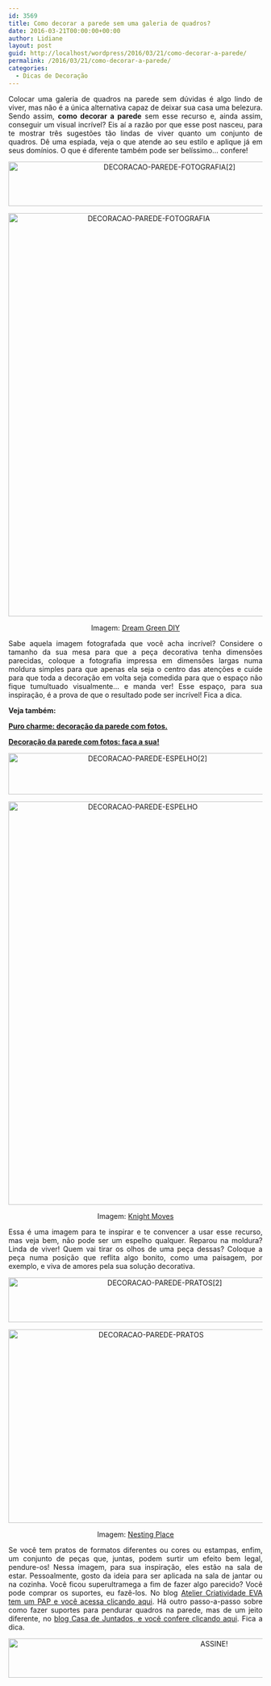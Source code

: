 ```yaml
---
id: 3569
title: Como decorar a parede sem uma galeria de quadros?
date: 2016-03-21T00:00:00+00:00
author: Lidiane
layout: post
guid: http://localhost/wordpress/2016/03/21/como-decorar-a-parede/
permalink: /2016/03/21/como-decorar-a-parede/
categories:
  - Dicas de Decoração
---
```

<p align="justify">
  Colocar uma galeria de quadros na parede sem dúvidas é algo lindo de viver, mas não é a única alternativa capaz de deixar sua casa uma belezura. Sendo assim, <strong>como decorar a parede</strong> sem esse recurso e, ainda assim, conseguir um visual incrível? Eis aí a razão por que esse post nasceu, para te mostrar três sugestões tão lindas de viver quanto um conjunto de quadros. Dê uma espiada, veja o que atende ao seu estilo e aplique já em seus domínios. O que é diferente também pode ser belíssimo… confere!
</p>

<p align="center">
  <img class="alignnone size-full wp-image-12158" src="http://www.trololodemulher.com.br/blog/wp-content/uploads/2016/03/DECORACAO-PAREDE-FOTOGRAFIA2.png" alt="DECORACAO-PAREDE-FOTOGRAFIA[2]" width="623" height="88" />
</p>

<p align="center">
  <img class="alignnone size-full wp-image-12157" src="http://www.trololodemulher.com.br/blog/wp-content/uploads/2016/03/DECORACAO-PAREDE-FOTOGRAFIA.jpg" alt="DECORACAO-PAREDE-FOTOGRAFIA" width="541" height="800" />
</p>

<p align="center">
  Imagem: <a href="http://www.dreamgreendiy.com/blog/" target="_blank">Dream Green DIY</a>
</p>

<p align="justify">
  Sabe aquela imagem fotografada que você acha incrível? Considere o tamanho da sua mesa para que a peça decorativa tenha dimensões parecidas, coloque a fotografia impressa em dimensões largas numa moldura simples para que apenas ela seja o centro das atenções e cuide para que toda a decoração em volta seja comedida para que o espaço não fique tumultuado visualmente… e manda ver! Esse espaço, para sua inspiração, é a prova de que o resultado pode ser incrível! Fica a dica.
</p>

<p align="justify">
  <strong>Veja também:</strong>
</p>

<p align="justify">
  <a href="http://www.decoracaodacasa.com/decoracao-parede-fotos/" target="_blank"><strong>Puro charme: decoração da parede com fotos.</strong></a>
</p>

<p align="justify">
  <a href="http://www.trololodemulher.com.br/2013/09/11/decoracao-parede-fotos/" target="_blank"><strong>Decoração da parede com fotos: faça a sua!</strong></a>
</p>

<p align="center">
  <img class="alignnone size-full wp-image-12154" src="http://www.trololodemulher.com.br/blog/wp-content/uploads/2016/03/DECORACAO-PAREDE-ESPELHO2.png" alt="DECORACAO-PAREDE-ESPELHO[2]" width="536" height="82" />
</p>

<p align="center">
  <img class="alignnone size-full wp-image-12153" src="http://www.trololodemulher.com.br/blog/wp-content/uploads/2016/03/DECORACAO-PAREDE-ESPELHO.jpg" alt="DECORACAO-PAREDE-ESPELHO" width="517" height="800" />
</p>

<p align="center">
  Imagem: <a href="http://knightmovesblog.blogspot.com.br/" target="_blank">Knight Moves</a>
</p>

<p align="justify">
  Essa é uma imagem para te inspirar e te convencer a usar esse recurso, mas veja bem, não pode ser um espelho qualquer. Reparou na moldura? Linda de viver! Quem vai tirar os olhos de uma peça dessas? Coloque a peça numa posição que reflita algo bonito, como uma paisagem, por exemplo, e viva de amores pela sua solução decorativa.
</p>

<p align="center">
  <img class="alignnone size-full wp-image-12160" src="http://www.trololodemulher.com.br/blog/wp-content/uploads/2016/03/DECORACAO-PAREDE-PRATOS2.png" alt="DECORACAO-PAREDE-PRATOS[2]" width="604" height="89" />
</p>

<p align="center">
  <img class="alignnone size-full wp-image-12159" src="http://www.trololodemulher.com.br/blog/wp-content/uploads/2016/03/DECORACAO-PAREDE-PRATOS.jpg" alt="DECORACAO-PAREDE-PRATOS" width="550" height="384" />
</p>

<p align="center">
  Imagem: <a href="http://www.thenester.com/" target="_blank">Nesting Place</a>
</p>

<p align="justify">
  Se você tem pratos de formatos diferentes ou cores ou estampas, enfim, um conjunto de peças que, juntas, podem surtir um efeito bem legal, pendure-os! Nessa imagem, para sua inspiração, eles estão na sala de estar. Pessoalmente, gosto da ideia para ser aplicada na sala de jantar ou na cozinha. Você ficou superultramega a fim de fazer algo parecido? Você pode comprar os suportes, eu fazê-los. No blog <a href="http://juportogusman.blogspot.com.br/2012/06/suporte-para-pratos-na-parede-com-pap.html" target="_blank">Atelier Criatividade EVA tem um PAP e você acessa clicando aqui</a>. Há outro passo-a-passo sobre como fazer suportes para pendurar quadros na parede, mas de um jeito diferente, no <a href="http://casadejuntados.blogspot.com.br/2009/10/pap-suporte-de-parede-para-pratos.html" target="_blank">blog Casa de Juntados, e você confere clicando aqui</a>. Fica a dica.
</p>

<p align="center">
  <a href="http://feedburner.google.com/fb/a/mailverify?uri=blogBichaFemea&loc=en_US" target="_blank"><img class="alignnone size-full wp-image-10439" src="http://www.trololodemulher.com.br/blog/wp-content/uploads/2014/09/ASSINE.png" alt="ASSINE!" width="800" height="78" /></a>
</p>

<p align="justify">
